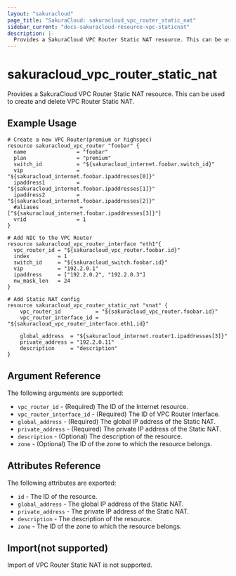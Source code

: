 ```yaml
---
layout: "sakuracloud"
page_title: "SakuraCloud: sakuracloud_vpc_router_static_nat"
sidebar_current: "docs-sakuracloud-resource-vpc-staticnat"
description: |-
  Provides a SakuraCloud VPC Router Static NAT resource. This can be used to create and delete VPC Router Static NAT.
---
```


# sakuracloud\_vpc\_router\_static\_nat

Provides a SakuraCloud VPC Router Static NAT resource. This can be used to create and delete VPC Router Static NAT.

## Example Usage

```hcl
# Create a new VPC Router(premium or highspec)
resource sakuracloud_vpc_router "foobar" {
  name                = "foobar"
  plan                = "premium"
  switch_id           = "${sakuracloud_internet.foobar.switch_id}"
  vip                 = "${sakuracloud_internet.foobar.ipaddresses[0]}"
  ipaddress1          = "${sakuracloud_internet.foobar.ipaddresses[1]}"
  ipaddress2          = "${sakuracloud_internet.foobar.ipaddresses[2]}"
  #aliases             = ["${sakuracloud_internet.foobar.ipaddresses[3]}"] 
  vrid                = 1
}

# Add NIC to the VPC Router
resource sakuracloud_vpc_router_interface "eth1"{
  vpc_router_id = "${sakuracloud_vpc_router.foobar.id}"
  index         = 1
  switch_id     = "${sakuracloud_switch.foobar.id}"
  vip           = "192.2.0.1"
  ipaddress     = ["192.2.0.2", "192.2.0.3"]
  nw_mask_len   = 24
}

# Add Static NAT config
resource sakuracloud_vpc_router_static_nat "snat" {
    vpc_router_id           = "${sakuracloud_vpc_router.foobar.id}"
    vpc_router_interface_id = "${sakuracloud_vpc_router_interface.eth1.id}"

    global_address  = "${sakuracloud_internet.router1.ipaddresses[3]}"
    private_address = "192.2.0.11"
    description     = "description"
}
```

## Argument Reference

The following arguments are supported:

* `vpc_router_id` - (Required) The ID of the Internet resource.
* `vpc_router_interface_id` - (Required) The ID of VPC Router Interface.
* `global_address` - (Required) The global IP address of the Static NAT.
* `private_address` - (Required) The private IP address of the Static NAT.
* `description` - (Optional) The description of the resource.
* `zone` - (Optional) The ID of the zone to which the resource belongs.

## Attributes Reference

The following attributes are exported:

* `id` - The ID of the resource.
* `global_address` - The global IP address of the Static NAT.
* `private_address` - The private IP address of the Static NAT.
* `description` - The description of the resource.
* `zone` - The ID of the zone to which the resource belongs.

## Import(not supported)

Import of VPC Router Static NAT is not supported.
